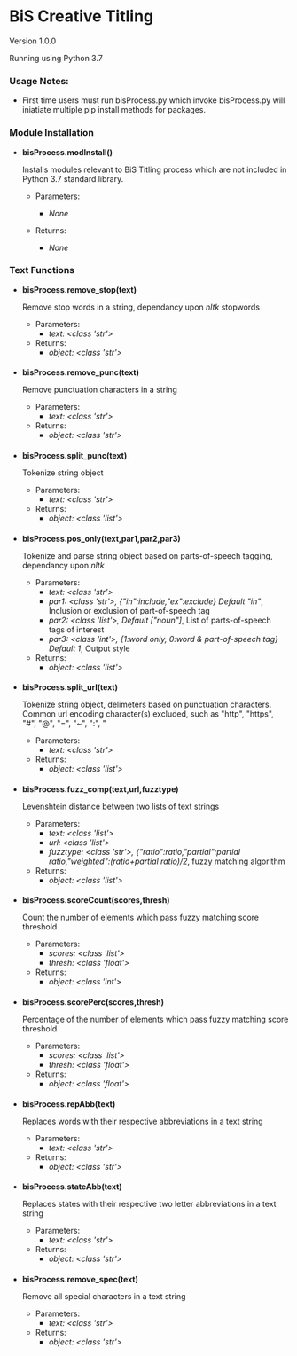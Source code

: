 # BiS Creative Titling #
Version 1.0.0

Running using Python 3.7

### Usage Notes: ###

* First time users must run bisProcess.py which invoke bisProcess.py will iniatiate multiple pip install methods for packages.

### Module Installation ###
* **bisProcess.modInstall()**
	
	Installs modules relevant to BiS Titling process which are not included in Python 3.7 standard library.
	
	* Parameters:
	
		* *None*
	
	* Returns:
	
		* *None*

### Text Functions ###
* **bisProcess.remove_stop(text)**
	
	Remove stop words in a string, dependancy upon *nltk* stopwords
	
	* Parameters:
		* *text: <class 'str'>*
	* Returns:
		* *object: <class 'str'>*

#### ####
* **bisProcess.remove_punc(text)**
	
	Remove punctuation characters in a string
	
	* Parameters:
		* *text: <class 'str'>*
	* Returns:
		* *object: <class 'str'>*
		
#### ####
* **bisProcess.split_punc(text)**
	
	Tokenize string object 
	
	* Parameters:
		* *text: <class 'str'>*
	* Returns:
		* *object: <class 'list'>*

#### ####
* **bisProcess.pos_only(text,par1,par2,par3)**
	
	Tokenize and parse string object based on parts-of-speech tagging, dependancy upon *nltk* 
	
	* Parameters:
		* *text: <class 'str'>*
		* *par1: <class 'str'>, {"in":include,"ex":exclude} Default "in"*, Inclusion or exclusion of part-of-speech tag
		* *par2: <class 'list'>, Default ["noun"]*, List of parts-of-speech tags of interest
		* *par3: <class 'int'>, {1:word only, 0:word & part-of-speech tag} Default 1*, Output style 
	* Returns:
		* *object: <class 'list'>*
		
#### ####
* **bisProcess.split_url(text)**
	
	Tokenize string object, delimeters based on punctuation characters. Common url encoding character(s) excluded, such as "http", "https", "#", "@", "=", "~", ":", "
	
	* Parameters:
		* *text: <class 'str'>*
	* Returns:
		* *object: <class 'list'>*

#### ####
* **bisProcess.fuzz_comp(text,url,fuzztype)**

	Levenshtein distance between two lists of text strings 
 	
	* Parameters:
		* *text: <class 'list'>*
		* *url: <class 'list'>*
		* *fuzztype: <class 'str'>, {"ratio":ratio,"partial":partial ratio,"weighted":(ratio+partial ratio)/2*, fuzzy matching algorithm
	* Returns:
		* *object: <class 'list'>* 
		
#### ####
* **bisProcess.scoreCount(scores,thresh)**
	
	Count the number of elements which pass fuzzy matching score threshold

	* Parameters:
		* *scores: <class 'list'>*
		* *thresh: <class 'float'>*
	* Returns:
		* *object: <class 'int'>* 

#### ####
* **bisProcess.scorePerc(scores,thresh)**
	
	Percentage of the number of elements which pass fuzzy matching score threshold

	* Parameters:
		* *scores: <class 'list'>*
		* *thresh: <class 'float'>*
	* Returns:
		* *object: <class 'float'>* 

#### ####
* **bisProcess.repAbb(text)**
	
	Replaces words with their respective abbreviations in a text string
	
	* Parameters:
		* *text: <class 'str'>*
	* Returns:
		* *object: <class 'str'>*
		
#### ####
* **bisProcess.stateAbb(text)**
	
	Replaces states with their respective two letter abbreviations in a text string
	
	* Parameters:
		* *text: <class 'str'>*
	* Returns:
		* *object: <class 'str'>*

#### ####
* **bisProcess.remove_spec(text)**
	
	Remove all special characters in a text string
	
	* Parameters:
		* *text: <class 'str'>*
	* Returns:
		* *object: <class 'str'>*
		
